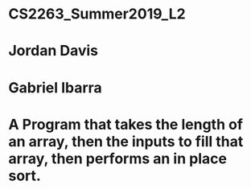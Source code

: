 # CS2263_Summer2019_L2 
# Jordan Davis
# Gabriel Ibarra
# A Program that takes the length of an array, then the inputs to fill that array, then performs an in place sort.
